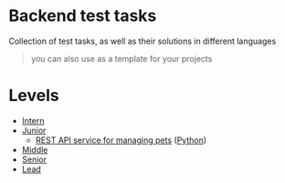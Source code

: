 # Backend test tasks
Collection of test tasks, as well as their solutions in different languages

> you can also use as a template for your projects

# Levels
 - [Intern](https://github.com/Vlad2030/backend-test-tasks/tree/main/intern/)
 - [Junior](https://github.com/Vlad2030/backend-test-tasks/tree/main/junior/)
   - [REST API service for managing pets](https://github.com/Vlad2030/backend-test-tasks/tree/main/junior/test%20task/1) ([Python](https://github.com/Vlad2030/backend-test-tasks/tree/main/junior/test%20task/1/completed/python))
 - [Middle](https://github.com/Vlad2030/backend-test-tasks/tree/main/middle/)
 - [Senior](https://github.com/Vlad2030/backend-test-tasks/tree/main/senior/)
 - [Lead](https://github.com/Vlad2030/backend-test-tasks/tree/main/lead/)